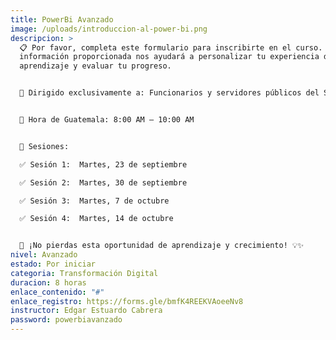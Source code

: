 ```yaml
---
title: PowerBi Avanzado
image: /uploads/introduccion-al-power-bi.png
descripcion: >
  📋 Por favor, completa este formulario para inscribirte en el curso. La
  información proporcionada nos ayudará a personalizar tu experiencia de
  aprendizaje y evaluar tu progreso.


  👥 Dirigido exclusivamente a: Funcionarios y servidores públicos del SEN interesados en fortalecer sus capacidades en Power BI


  📍 Hora de Guatemala: 8:00 AM – 10:00 AM


  📅 Sesiones:

  ✅ Sesión 1:  Martes, 23 de septiembre

  ✅ Sesión 2:  Martes, 30 de septiembre

  ✅ Sesión 3:  Martes, 7 de octubre

  ✅ Sesión 4:  Martes, 14 de octubre


  📌 ¡No pierdas esta oportunidad de aprendizaje y crecimiento! 💡✨
nivel: Avanzado
estado: Por iniciar
categoria: Transformación Digital
duracion: 8 horas
enlace_contenido: "#"
enlace_registro: https://forms.gle/bmfK4REEKVAoeeNv8
instructor: Edgar Estuardo Cabrera
password: powerbiavanzado
---
```


